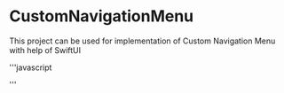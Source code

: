 # CustomNavigationMenu
This project can be used for implementation of Custom Navigation Menu with help of SwiftUI


'''javascript


'''
